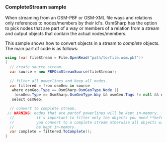 ### CompleteStream sample

When streaming from an OSM-PBF or OSM-XML file ways and relations only references to nodes/members by their id's. OsmSharp has the option to pick nodes that are part of a way or members of a relation from a stream and output objects that contain the actual nodes/members.

This sample shows how to convert objects in a stream to _complete_ objects. The main part of code is as follows:


```csharp
using (var fileStream = File.OpenRead("path/to/file.osm.pbf"))
{
  // create source stream.
  var source = new PBFOsmStreamSource(fileStream);
  
  // filter all powerlines and keep all nodes.
  var filtered = from osmGeo in source
   where osmGeo.Type == OsmSharp.OsmGeoType.Node || 
    (osmGeo.Type == OsmSharp.OsmGeoType.Way && osmGeo.Tags != null && osmGeo.Tags.Contains("power", "line"))
   select osmGeo;

  // convert to complete stream.
 // WARNING: nodes that are partof powerlines will be kept in-memory.
  //          it's important to filter only the objects you need **before** 
  //          you convert to a complete stream otherwise all objects will 
  //          be kept in-memory.
  var complete = filtered.ToComplete();
}
```
